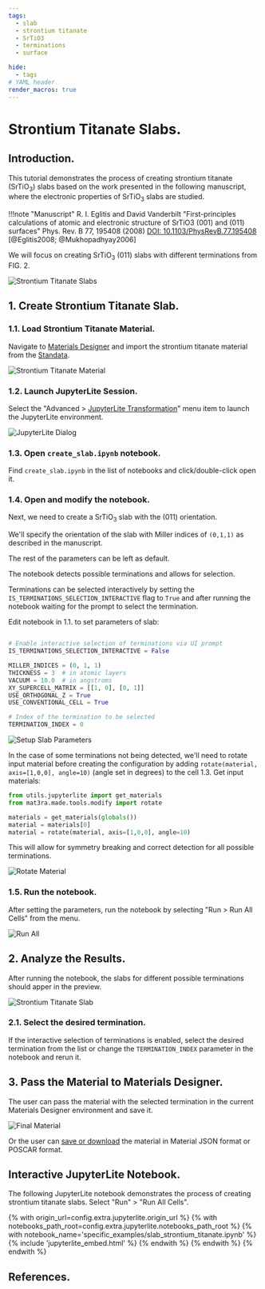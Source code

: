 ```yaml
---
tags:
  - slab
  - strontium titanate
  - SrTiO3
  - terminations
  - surface

hide:
  - tags
# YAML header
render_macros: true
---
```


# Strontium Titanate Slabs.

## Introduction.

This tutorial demonstrates the process of creating strontium titanate (SrTiO<sub>3</sub>) slabs based on the work presented in the following manuscript, where the electronic properties of SrTiO<sub>3</sub> slabs are studied.


!!!note "Manuscript"
    R. I. Eglitis and David Vanderbilt
    "First-principles calculations of atomic and electronic structure of SrTiO3 (001) and (011) surfaces"
    Phys. Rev. B 77, 195408 (2008)
    [DOI: 10.1103/PhysRevB.77.195408](https://doi.org/10.1103/PhysRevB.77.195408) [@Eglitis2008; @Mukhopadhyay2006]


We will focus on creating SrTiO<sub>3</sub> (011) slabs with different terminations from FIG. 2.

![Strontium Titanate Slabs](../../../images/tutorials/materials/2d_materials/slab_strontium_titanate/0-figure-from-manuscript.webp "Strontium Titanate Slabs, FIG. 2.")

## 1. Create Strontium Titanate Slab.

### 1.1. Load Strontium Titanate Material.

Navigate to [Materials Designer](../../../materials-designer/overview.md) and import the strontium titanate material from the [Standata](../../../materials-designer/header-menu/input-output/standata-import.md).

![Strontium Titanate Material](../../../images/tutorials/materials/2d_materials/slab_strontium_titanate/original-material.webp "Strontium Titanate Material")

### 1.2. Launch JupyterLite Session.

Select the "Advanced > [JupyterLite Transformation](../../../materials-designer/header-menu/advanced/jupyterlite-dialog.md)" menu item to launch the JupyterLite environment.

![JupyterLite Dialog](/images/jupyterlite/md-advanced-jl.webp "JupyterLite Dialog")

### 1.3. Open `create_slab.ipynb` notebook.

Find `create_slab.ipynb` in the list of notebooks and click/double-click open it.

### 1.4. Open and modify the notebook.

Next, we need to create a SrTiO<sub>3</sub> slab with the (011) orientation.

We'll specify the orientation of the slab with Miller indices of `(0,1,1)` as described in the manuscript.

The rest of the parameters can be left as default.

The notebook detects possible terminations and allows for selection.

Terminations can be selected interactively by setting the `IS_TERMINATIONS_SELECTION_INTERACTIVE` flag to `True` and after running the notebook waiting for the prompt to select the termination.


Edit notebook in 1.1. to set parameters of slab:

```python

# Enable interactive selection of terminations via UI prompt
IS_TERMINATIONS_SELECTION_INTERACTIVE = False 

MILLER_INDICES = (0, 1, 1)
THICKNESS = 3  # in atomic layers
VACUUM = 10.0  # in angstroms
XY_SUPERCELL_MATRIX = [[1, 0], [0, 1]]
USE_ORTHOGONAL_Z = True
USE_CONVENTIONAL_CELL = True

# Index of the termination to be selected
TERMINATION_INDEX = 0
```

![Setup Slab Parameters](../../../images/tutorials/materials/2d_materials/slab_strontium_titanate/jl-setup.webp "Setup Slab Parameters")


In the case of some terminations not being detected, we'll need to rotate input material before creating the configuration by adding `rotate(material, axis=[1,0,0], angle=10)` (angle set in degrees) to the cell 1.3. Get input materials:

```python
from utils.jupyterlite import get_materials
from mat3ra.made.tools.modify import rotate

materials = get_materials(globals())
material = materials[0]
material = rotate(material, axis=[1,0,0], angle=10)
``` 

This will allow for symmetry breaking and correct detection for all possible terminations.

![Rotate Material](../../../images/tutorials/materials/2d_materials/slab_strontium_titanate/jl-setup-rotation.webp "Rotate Material")

### 1.5. Run the notebook.

After setting the parameters, run the notebook by selecting "Run > Run All Cells" from the menu.

![Run All](/images/jupyterlite/run-all.webp "Run All")


## 2. Analyze the Results.

After running the notebook, the slabs for different possible terminations should apper in the preview.

![Strontium Titanate Slab](../../../images/tutorials/materials/2d_materials/slab_strontium_titanate/jl-result-preview.webp "Strontium Titanate Slab")

### 2.1. Select the desired termination.

If the interactive selection of terminations is enabled, select the desired termination from the list or change the `TERMINATION_INDEX` parameter in the notebook and rerun it.

## 3. Pass the Material to Materials Designer.

The user can pass the material with the selected termination in the current Materials Designer environment and save it.

![Final Material](../../../images/tutorials/materials/2d_materials/slab_strontium_titanate/wave-result.webp "Strontium Titanate Slab")


Or the user can [save or download](../../../materials-designer/header-menu/input-output.md) the material in Material JSON format or POSCAR format.

## Interactive JupyterLite Notebook.

The following JupyterLite notebook demonstrates the process of creating strontium titanate slabs. Select "Run" > "Run All Cells".


{% with origin_url=config.extra.jupyterlite.origin_url %}
{% with notebooks_path_root=config.extra.jupyterlite.notebooks_path_root %}
{% with notebook_name='specific_examples/slab_strontium_titanate.ipynb' %}
{% include 'jupyterlite_embed.html' %}
{% endwith %}
{% endwith %}
{% endwith %}

## References.

